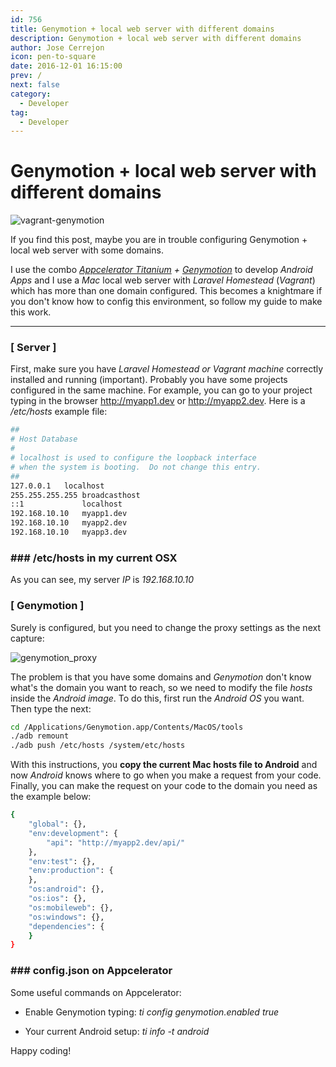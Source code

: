 ```yaml
---
id: 756
title: Genymotion + local web server with different domains
description: Genymotion + local web server with different domains
author: Jose Cerrejon
icon: pen-to-square
date: 2016-12-01 16:15:00
prev: /
next: false
category:
  - Developer
tag:
  - Developer
---
```


# Genymotion + local web server with different domains

![vagrant-genymotion](/images/2016/12/vagrant-genymotion.png)

If you find this post, maybe you are in trouble configuring Genymotion + local web server with some domains.

I use the combo *[Appcelerator Titanium](http://www.appcelerator.com/) + [Genymotion](https://www.genymotion.com/)* to develop *Android Apps* and I use a *Mac* local web server with *Laravel Homestead* (*Vagrant*) which has more than one domain configured. This becomes a knightmare if you don't know how to config this environment, so follow my guide to make this work.

- - -

### [ Server ]

First, make sure you have *Laravel Homestead or Vagrant machine* correctly installed and running (important). Probably you have some projects configured in the same machine. For example, you can go to your project typing in the browser http://myapp1.dev or  http://myapp2.dev. Here is a */etc/hosts* example file:

```bash
##
# Host Database
#
# localhost is used to configure the loopback interface
# when the system is booting.  Do not change this entry.
##
127.0.0.1	localhost
255.255.255.255	broadcasthost
::1             localhost
192.168.10.10   myapp1.dev
192.168.10.10   myapp2.dev
192.168.10.10   myapp3.dev
```
### ### /etc/hosts in my current OSX

As you can see, my server *IP* is *192.168.10.10*

### [ Genymotion ]

Surely is configured, but you need to change the proxy settings as the next capture:

![genymotion_proxy](/images/2016/12/genymotion_proxy.png)

The problem is that you have some domains and *Genymotion* don't know what's the domain you want to reach, so we need to modify the file *hosts* inside the *Android image*. To do this, first run the *Android OS* you want. Then type the next:

```bash
cd /Applications/Genymotion.app/Contents/MacOS/tools
./adb remount
./adb push /etc/hosts /system/etc/hosts
```

With this instructions, you **copy the current Mac hosts file to Android** and now *Android* knows where to go when you make a request from your code. Finally, you can make the request on your code to the domain you need as the example below:

```bash
{
	"global": {},
	"env:development": {
        "api": "http://myapp2.dev/api/"
	},
	"env:test": {},
	"env:production": {
	},
	"os:android": {},
	"os:ios": {},
	"os:mobileweb": {},
	"os:windows": {},
	"dependencies": {
	}
}
```
### ### config.json on Appcelerator

Some useful commands on Appcelerator:

* Enable Genymotion typing: *ti config genymotion.enabled true*

* Your current Android setup: *ti info -t android*

Happy coding!